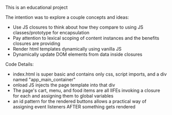 This is an educational project

The intention was to explore a couple concepts and ideas:

-   Use JS closures to think about how they compare to using JS classes/prototype for encapsulation
-   Pay attention to lexical scoping of content instances and the benefits closures are providing
-   Render html templates dynamically using vanilla JS
-   Dynamically update DOM elements from data inside closures

Code Details:

-   index.html is super basic and contains only css, script imports, and a div named
    "app_main_container"
-   onload JS injects the page template into that div
-   The page's cart, menu, and food items are all IIFEs invoking a closure for each and assigning
    them to global variables
-   an id pattern for the rendered buttons allows a practical way of assigning event listeners AFTER
    something gets rendered
